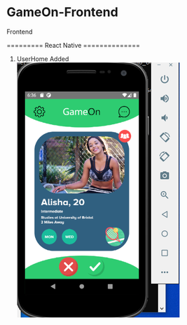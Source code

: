 # GameOn-Frontend
Frontend

========= React Native ==============

1. UserHome Added
![GitHub Logo](/workhistory/UserHomeFinal.PNG)